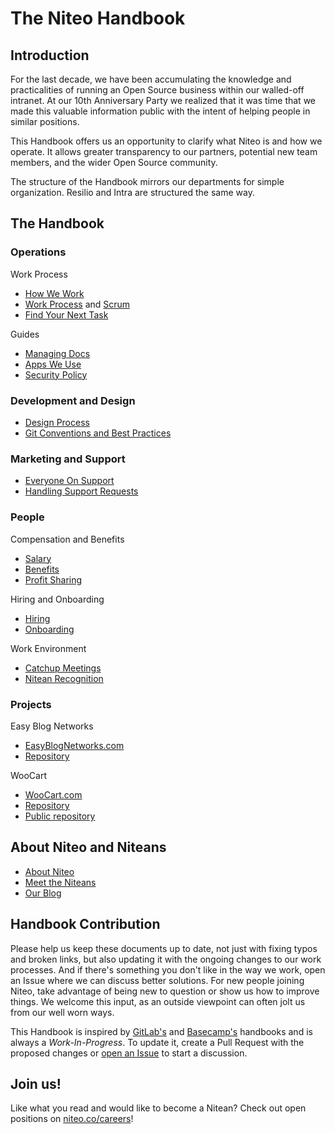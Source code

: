 # The Niteo Handbook

## Introduction

For the last decade, we have been accumulating the knowledge and practicalities of running an Open Source business within our walled-off intranet. At our 10th Anniversary Party we realized that it was time that we made this valuable information public with the intent of helping people in similar positions.

This Handbook offers us an opportunity to clarify what Niteo is and how we operate. It allows greater transparency to our partners, potential new team members, and the wider Open Source community.

The structure of the Handbook mirrors our departments for simple organization. Resilio and Intra are structured the same way.

## The Handbook

### Operations

Work Process
* [How We Work](/2_Operations/how-we-work.md)
* [Work Process](/2_Operations/work-process.md) and [Scrum](/2_Operations/scrum.md)
* [Find Your Next Task](/2_Operations/next-task.md)

Guides
* [Managing Docs](/2_Operations/managing-docs.md)
* [Apps We Use](/2_Operations/apps.md)
* [Security Policy](/2_Operations/security.md)

### Development and Design

* [Design Process](/3_Development/design.md)
* [Git Conventions and Best Practices](/3_Development/git.md)

### Marketing and Support

* [Everyone On Support](/4_Marketing-Support/everyone-on-support.md)
* [Handling Support Requests](/4_Marketing-Support/support.md)

### People

Compensation and Benefits
* [Salary](/5_People/salary.md)
* [Benefits](/5_People/benefits.md)
* [Profit Sharing](/5_People/profit-sharing.md)

Hiring and Onboarding
* [Hiring](/5_People/hiring.md)
* [Onboarding](/5_People/onboarding.md)

Work Environment
* [Catchup Meetings](/5_People/catchup-meetings.md)
* [Nitean Recognition](/5_People/nitean-recognition.md)


### Projects

Easy Blog Networks

* [EasyBlogNetworks.com](https://www.easyblognetworks.com)
* [Repository](https://github.com/niteoweb/ebn) 

WooCart

* [WooCart.com](https://woocart.com)
* [Repository](https://github.com/niteoweb/woocart)
* [Public repository](https://github.com/woocart)  


## About Niteo and Niteans

* [About Niteo](https://niteo.co/about)
* [Meet the Niteans](https://niteo.co/team)
* [Our Blog](https://blog.niteo.co/)

## Handbook Contribution

Please help us keep these documents up to date, not just with fixing typos and broken links, but also updating it with the ongoing changes to our work processes. And if there's something you don't like in the way we work, open an Issue where we can discuss better solutions. For new people joining Niteo, take advantage of being new to question or show us how to improve things. We welcome this input, as an outside viewpoint can often jolt us from our well worn ways.

This Handbook is inspired by [GitLab's](https://about.gitlab.com/handbook/) and [Basecamp's](https://github.com/basecamp/handbook) handbooks and is always a *Work-In-Progress*. To update it, create a Pull Request with the proposed changes or [open an Issue](https://github.com/niteoweb/handbook/issues) to start a discussion.

## Join us!

Like what you read and would like to become a Nitean? Check out open positions on [niteo.co/careers](https://niteo.co/careers)!
